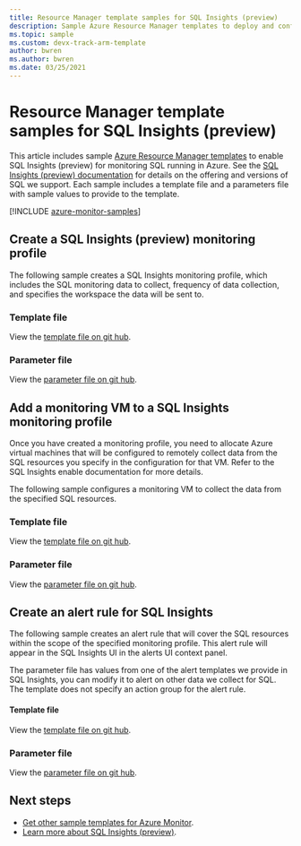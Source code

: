 ```yaml
---
title: Resource Manager template samples for SQL Insights (preview)
description: Sample Azure Resource Manager templates to deploy and configure SQL Insights (preview).
ms.topic: sample
ms.custom: devx-track-arm-template
author: bwren
ms.author: bwren
ms.date: 03/25/2021
---
```


# Resource Manager template samples for SQL Insights (preview)
This article includes sample [Azure Resource Manager templates](../../azure-resource-manager/templates/syntax.md) to enable SQL Insights (preview) for monitoring SQL running in Azure.  See the [SQL Insights (preview) documentation](/azure/azure-sql/database/sql-insights-overview) for details on the offering and versions of SQL we support. Each sample includes a template file and a parameters file with sample values to provide to the template.

[!INCLUDE [azure-monitor-samples](../../../includes/azure-monitor-resource-manager-samples.md)]


## Create a SQL Insights (preview) monitoring profile
The following sample creates a SQL Insights monitoring profile, which includes the SQL monitoring data to collect, frequency of data collection, and specifies the workspace the data will be sent to.


### Template file

View the [template file on git hub](https://github.com/microsoft/Application-Insights-Workbooks/blob/master/Workbooks/Workloads/SQL/Create%20new%20profile/CreateNewProfile.armtemplate).

### Parameter file

View the [parameter file on git hub](https://github.com/microsoft/Application-Insights-Workbooks/blob/master/Workbooks/Workloads/SQL/Create%20new%20profile/CreateNewProfile.parameters.json).


## Add a monitoring VM to a SQL Insights monitoring profile
Once you have created a monitoring profile, you need to allocate Azure virtual machines that will be configured to remotely collect data from the SQL resources you specify in the configuration for that VM.  Refer to the SQL Insights enable documentation for more details.

The following sample configures a monitoring VM to collect the data from the specified SQL resources.


### Template file

View the [template file on git hub](https://github.com/microsoft/Application-Insights-Workbooks/blob/master/Workbooks/Workloads/SQL/Add%20monitoring%20virtual%20machine/AddMonitoringVirtualMachine.armtemplate).

### Parameter file

View the [parameter file on git hub](https://github.com/microsoft/Application-Insights-Workbooks/blob/master/Workbooks/Workloads/SQL/Add%20monitoring%20virtual%20machine/AddMonitoringVirtualMachine.parameters.json).


## Create an alert rule for SQL Insights
The following sample creates an alert rule that will cover the SQL resources within the scope of the specified monitoring profile.  This alert rule will appear in the SQL Insights UI in the alerts UI context panel.  

The parameter file has values from one of the alert templates we provide in SQL Insights, you can modify it to alert on other data we collect for SQL.  The template does not specify an action group for the alert rule.


#### Template file

View the [template file on git hub](https://github.com/microsoft/Application-Insights-Workbooks/blob/master/Workbooks/Workloads/Alerts/log-metric-noag.armtemplate).

### Parameter file

View the [parameter file on git hub](https://github.com/microsoft/Application-Insights-Workbooks/blob/master/Workbooks/Workloads/Alerts/sql-cpu-utilization-percent.parameters.json).





## Next steps

* [Get other sample templates for Azure Monitor](../resource-manager-samples.md).
* [Learn more about SQL Insights (preview)](/azure/azure-sql/database/sql-insights-overview).
